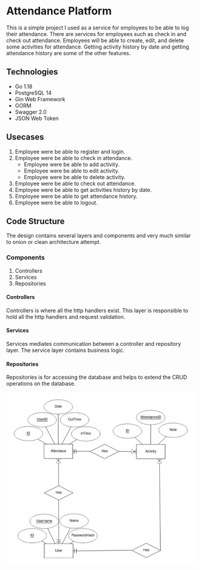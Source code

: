 # Attendance Platform
This is a simple project I used as a service for employees to be able to log their attendance. There are services for employees such as check in and check out attendance. Employees will be able to create, edit, and delete some activities for attendance. Getting activity history by date and getting attendance history are some of the other features.

## Technologies
- Go 1.18
- PostgreSQL 14
- Gin Web Framework
- GORM
- Swagger 2.0
- JSON Web Token

## Usecases
1. Employee were be able to register and login.
2. Employee were be able to check in attendance.
    - Employee were be able to add activity.
    - Employee were be able to edit activity.
    - Employee were be able to delete activity.
3. Employee were be able to check out attendance.
4. Employee were be able to get activities history by date.
5. Employee were be able to get attendance history.
6. Employee were be able to logout.

## Code Structure
The design contains several layers and components and very much similar to onion or clean architecture attempt.

### Components
1. Controllers
2. Services
3. Repositories

#### Controllers
Controllers is where all the http handlers exist. This layer is responsible to hold all the http handlers and request validation.

#### Services
Services mediates communication between a controller and repository layer. The service layer contains business logic.

#### Repositories
Repositories is for accessing the database and helps to extend the CRUD operations on the database.

![alt text](https://github.com/muhammadarash1997/attendance-platform/blob/master/ERD.png?raw=true)
